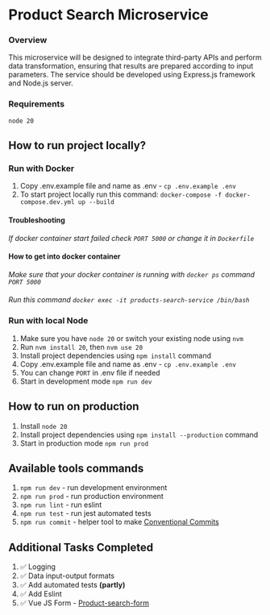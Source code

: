 # Product Search Microservice

### Overview
This microservice will be designed to integrate third-party APIs and perform data transformation,
ensuring that results are prepared according to input parameters. 
The service should be developed using Express.js framework and Node.js server.

### Requirements
`node 20`

## How to run project locally? 

### Run with Docker
1. Copy .env.example file and name as .env - `cp .env.example .env`
2. To start project locally run this command: `docker-compose -f docker-compose.dev.yml up --build`

#### Troubleshooting
_If docker container start failed check  `PORT 5000` or change it in `Dockerfile`_

#### How to get into docker container
_Make sure that your docker container is running with `docker ps` command `PORT 5000`_
####
_Run this command `docker exec -it products-search-service /bin/bash`_


### Run with local Node
1. Make sure you have `node 20` or switch your existing node using `nvm`
2. Run `nvm install 20`, then `nvm use 20`
3. Install project dependencies using `npm install` command
4. Copy .env.example file and name as .env - `cp .env.example .env`
5. You can change `PORT` in .env file if needed
6. Start in development mode `npm run dev`

## How to run on production
1. Install `node 20`
2. Install project dependencies using `npm install --production` command
3. Start in production mode `npm run prod`

## Available tools commands

1. `npm run dev` - run development environment
2. `npm run prod` - run production environment
3. `npm run lint` - run eslint 
4. `npm run test` - run jest automated tests
5. `npm run commit` - helper tool to make [Conventional Commits](https://www.conventionalcommits.org/en/v1.0.0/)

## Additional Tasks Completed

1. ✅ Logging 
2. ✅ Data input-output formats
3. ✅ Add automated tests **(partly)**
4. ✅ Add Eslint
5. ✅ Vue JS Form - [Product-search-form](https://github.com/enisej/products-search-form)